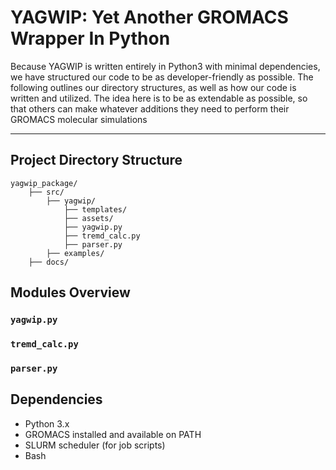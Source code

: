# YAGWIP: Yet Another GROMACS Wrapper In Python

Because YAGWIP is written entirely in Python3 with minimal dependencies, we have structured our code to be as developer-friendly as possible. The following outlines our directory structures, as well as how our code is written and utilized. The idea here is to be as extendable as possible, so that others can make whatever additions they need to perform their GROMACS molecular simulations

---

## Project Directory Structure
```
yagwip_package/
    ├── src/
        ├── yagwip/
            ├── templates/
            ├── assets/
            ├── yagwip.py
            ├── tremd_calc.py
            ├── parser.py
        ├── examples/
    ├── docs/

```

## Modules Overview

### `yagwip.py`

### `tremd_calc.py`

### `parser.py`


## Dependencies
- Python 3.x
- GROMACS installed and available on PATH
- SLURM scheduler (for job scripts)
- Bash

